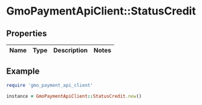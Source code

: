 # GmoPaymentApiClient::StatusCredit

## Properties

| Name | Type | Description | Notes |
| ---- | ---- | ----------- | ----- |

## Example

```ruby
require 'gmo_payment_api_client'

instance = GmoPaymentApiClient::StatusCredit.new()
```

